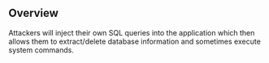 ## Overview

Attackers will inject their own SQL queries into the application which then allows them to extract/delete database information and sometimes execute system commands.


